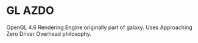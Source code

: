 # GL AZDO

OpenGL 4.6 Rendering Engine originally part of galaxy. Uses Approaching Zero Driver Overhead philosophy.
